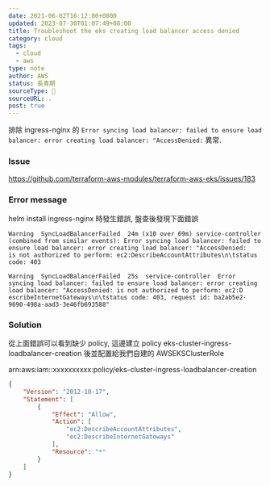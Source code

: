 ```yaml
---
date: 2021-06-02T16:12:00+0800
updated: 2023-07-30T01:07:49+08:00
title: Troubleshoot the eks creating load balancer access denied
category: cloud
tags:
  - cloud
  - aws
type: note
author: AWS
status: 長青期
sourceType: 📜️
sourceURL: .
post: true
---
```


排除 ingress-nginx 的 `Error syncing load balancer: failed to ensure load balancer: error creating load balancer: "AccessDenied:` 異常.

<!--more-->

### Issue

https://github.com/terraform-aws-modules/terraform-aws-eks/issues/183

### Error message

helm install ingress-nginx 時發生錯誤, 盤查後發現下面錯誤

```text
Warning  SyncLoadBalancerFailed  24m (x10 over 69m) service-controller  (combined from similar events): Error syncing load balancer: failed to ensure load balancer: error creating load balancer: "AccessDenied:
is not authorized to perform: ec2:DescribeAccountAttributes\n\tstatus code: 403
```

```text
Warning  SyncLoadBalancerFailed  25s  service-controller  Error syncing load balancer: failed to ensure load balancer: error creating load balancer: "AccessDenied: is not authorized to perform: ec2:D
escribeInternetGateways\n\tstatus code: 403, request id: ba2ab5e2-9690-498a-aad3-3e46fb693588"
```

### Solution

從上面錯誤可以看到缺少 policy, 這邊建立 policy eks-cluster-ingress-loadbalancer-creation 後並配置給我們自建的 AWSEKSClusterRole  

arn:aws:iam::xxxxxxxxxx:policy/eks-cluster-ingress-loadbalancer-creation

```json
{
    "Version": "2012-10-17",
    "Statement": [
        {
            "Effect": "Allow",
            "Action": [
                "ec2:DescribeAccountAttributes",
                "ec2:DescribeInternetGateways"
            ],
            "Resource": "*"
        }
    ]
}
```
